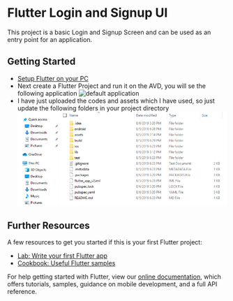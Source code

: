 # Flutter Login and Signup UI

This project is a basic Login and Signup Screen and can be used as an entry point for an application.

## Getting Started

- [Setup Flutter on your PC](https://flutter.dev/docs/get-started/editor?tab=vscode)
- Next create a Flutter Project and run it on the AVD, you will se the following application ![default application](https://cloud.netlifyusercontent.com/assets/344dbf88-fdf9-42bb-adb4-46f01eedd629/180fcd19-9d6e-4083-a3b9-4d2b25577c59/01-introductory-article-on-google-s-flutter.png)
- I have just uploaded the codes and assets which I have used, so just update the following folders in your project directory ![directory](Screens/Directory.png)


## Further Resources

A few resources to get you started if this is your first Flutter project:

- [Lab: Write your first Flutter app](https://flutter.dev/docs/get-started/codelab)
- [Cookbook: Useful Flutter samples](https://flutter.dev/docs/cookbook)

For help getting started with Flutter, view our
[online documentation](https://flutter.dev/docs), which offers tutorials,
samples, guidance on mobile development, and a full API reference.
